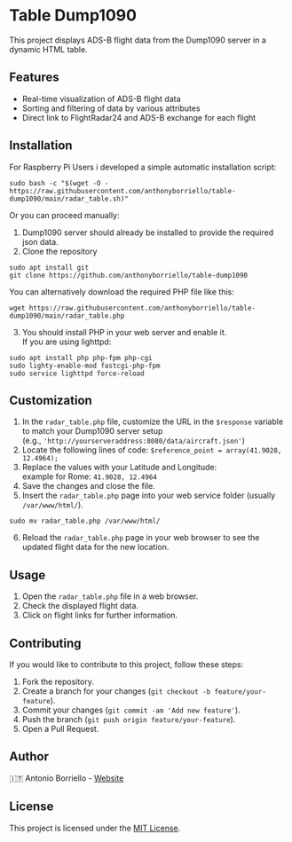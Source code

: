 # Table Dump1090

This project displays ADS-B flight data from the Dump1090 server in a dynamic HTML table.

## Features

- Real-time visualization of ADS-B flight data
- Sorting and filtering of data by various attributes
- Direct link to FlightRadar24 and ADS-B exchange for each flight

## Installation
For Raspberry Pi Users i developed a simple automatic installation script:
```
sudo bash -c "$(wget -O - https://raw.githubusercontent.com/anthonyborriello/table-dump1090/main/radar_table.sh)"
```
Or you can proceed manually:
1. Dump1090 server should already be installed to provide the required json data.
2. Clone the repository  
```
sudo apt install git  
git clone https://github.com/anthonyborriello/table-dump1090
```
You can alternatively download the required PHP file like this:
```
wget https://raw.githubusercontent.com/anthonyborriello/table-dump1090/main/radar_table.php
```
3. You should install PHP in your web server and enable it.    
If you are using lighttpd:  
```
sudo apt install php php-fpm php-cgi
sudo lighty-enable-mod fastcgi-php-fpm  
sudo service lighttpd force-reload
```
## Customization

1. In the `radar_table.php` file, customize the URL in the `$response` variable to match your Dump1090 server setup  
(e.g., `'http://yourserveraddress:8080/data/aircraft.json'`)
2. Locate the following lines of code:
`$reference_point = array(41.9028, 12.4964);`
3. Replace the values with your Latitude and Longitude:  
example for Rome: `41.9028, 12.4964`
4. Save the changes and close the file.
5. Insert the `radar_table.php` page into your web service folder (usually `/var/www/html/`).
```
sudo mv radar_table.php /var/www/html/
```
6. Reload the `radar_table.php` page in your web browser to see the updated flight data for the new location.


## Usage

1. Open the `radar_table.php` file in a web browser.
2. Check the displayed flight data.
3. Click on flight links for further information.

## Contributing

If you would like to contribute to this project, follow these steps:

1. Fork the repository.
2. Create a branch for your changes (`git checkout -b feature/your-feature`).
3. Commit your changes (`git commit -am 'Add new feature'`).
4. Push the branch (`git push origin feature/your-feature`).
5. Open a Pull Request.

## Author

🇮🇹   Antonio Borriello - [Website](https://antonioborriello.wordpress.com)

## License

This project is licensed under the [MIT License](LICENSE).
